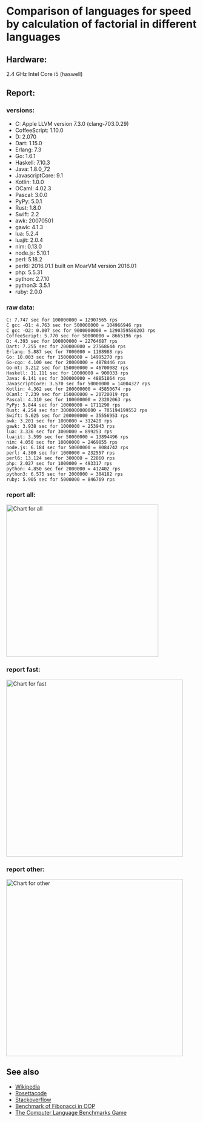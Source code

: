 Comparison of languages for speed by calculation of factorial in different languages
====================================================================================

Hardware:
---------
2.4 GHz Intel Core i5 (haswell)

Report:
-------
### versions:

  * C: Apple LLVM version 7.3.0 (clang-703.0.29)
  * CoffeeScript: 1.10.0
  * D: 2.070
  * Dart: 1.15.0
  * Erlang: 7.3
  * Go: 1.6.1
  * Haskell: 7.10.3
  * Java: 1.8.0_72
  * JavascriptCore: 9.1
  * Kotlin: 1.0.0
  * OCaml: 4.02.3
  * Pascal: 3.0.0
  * PyPy: 5.0.1
  * Rust: 1.8.0
  * Swift: 2.2
  * awk: 20070501
  * gawk: 4.1.3
  * lua: 5.2.4
  * luajit: 2.0.4
  * nim: 0.13.0
  * node.js: 5.10.1
  * perl: 5.18.2
  * perl6: 2016.01.1 built on MoarVM version 2016.01
  * php: 5.5.31
  * python: 2.7.10
  * python3: 3.5.1
  * ruby: 2.0.0


### raw data:

    C: 7.747 sec for 100000000 = 12907565 rps
    C gcc -O1: 4.763 sec for 500000000 = 104966946 rps
    C gcc -O2: 0.007 sec for 9000000000 = 1290359580203 rps
    CoffeeScript: 5.770 sec for 50000000 = 8665196 rps
    D: 4.393 sec for 100000000 = 22764687 rps
    Dart: 7.255 sec for 200000000 = 27568644 rps
    Erlang: 5.887 sec for 7000000 = 1188988 rps
    Go: 10.003 sec for 150000000 = 14995270 rps
    Go-cgo: 4.100 sec for 20000000 = 4878446 rps
    Go-mt: 3.212 sec for 150000000 = 46700082 rps
    Haskell: 11.111 sec for 10000000 = 900033 rps
    Java: 6.141 sec for 300000000 = 48851864 rps
    JavascriptCore: 3.570 sec for 50000000 = 14004327 rps
    Kotlin: 4.362 sec for 200000000 = 45850674 rps
    OCaml: 7.239 sec for 150000000 = 20720019 rps
    Pascal: 4.310 sec for 100000000 = 23202063 rps
    PyPy: 5.844 sec for 10000000 = 1711290 rps
    Rust: 4.254 sec for 3000000000000 = 705194199552 rps
    Swift: 5.625 sec for 200000000 = 35556953 rps
    awk: 3.201 sec for 1000000 = 312420 rps
    gawk: 3.938 sec for 1000000 = 253943 rps
    lua: 3.336 sec for 3000000 = 899253 rps
    luajit: 3.599 sec for 50000000 = 13894496 rps
    nim: 4.050 sec for 10000000 = 2469055 rps
    node.js: 6.184 sec for 50000000 = 8084742 rps
    perl: 4.300 sec for 1000000 = 232557 rps
    perl6: 13.124 sec for 300000 = 22860 rps
    php: 2.027 sec for 1000000 = 493317 rps
    python: 4.850 sec for 2000000 = 412402 rps
    python3: 6.575 sec for 2000000 = 304182 rps
    ruby: 5.905 sec for 5000000 = 846769 rps


### report all:

<img alt="Chart for all" width="401" src="https://chart.googleapis.com/chart?cht=bhs&chs=602x498&chd=t%3A104966945%2C48851863%2C46700081%2C45850674%2C35556953%2C27568644%2C23202062%2C22764687%2C20720019%2C14995270%2C14004327%2C13894495%2C12907564%2C8665196%2C8084741%2C4878445%2C2469054%2C1711290%2C1188988%2C900032%2C899252%2C846768%2C493317%2C412402%2C312420%2C304182%2C253942%2C232556&chco=4d89f9&chbh=12&chds=0,104966945.593932&chxt=x,y,r&chxl=1%3A%7Cperl%7Cgawk%7Cpython3%7Cawk%7Cpython%7Cphp%7Cruby%7Clua%7CHaskell%7CErlang%7CPyPy%7Cnim%7CGo-cgo%7Cnode.js%7CCoffeeScript%7CC%7Cluajit%7CJavascriptCore%7CGo%7COCaml%7CD%7CPascal%7CDart%7CSwift%7CKotlin%7CGo-mt%7CJava%7CC%20gcc%20-O1%7C2%3A%7C232556%20rps%7C253942%20rps%7C304182%20rps%7C312420%20rps%7C412402%20rps%7C493317%20rps%7C846768%20rps%7C899252%20rps%7C900032%20rps%7C1188988%20rps%7C1711290%20rps%7C2469054%20rps%7C4878445%20rps%7C8084741%20rps%7C8665196%20rps%7C12907564%20rps%7C13894495%20rps%7C14004327%20rps%7C14995270%20rps%7C20720019%20rps%7C22764687%20rps%7C23202062%20rps%7C27568644%20rps%7C35556953%20rps%7C45850674%20rps%7C46700081%20rps%7C48851863%20rps%7C104966945%20rps%7C0%3A%7C0%20%25%7C10%20%25%7C20%20%25%7C30%20%25%7C40%20%25%7C50%20%25%7C60%20%25%7C70%20%25%7C80%20%25%7C90%20%25%7C100%20%25">

### report fast:

<img alt="Chart for fast" width="466" src="https://chart.googleapis.com/chart?cht=bhs&chs=700x311&chd=t%3A104966945%2C48851863%2C46700081%2C45850674%2C35556953%2C27568644%2C23202062%2C22764687%2C20720019%2C14995270%2C14004327%2C13894495%2C12907564%2C8665196%2C8084741%2C4878445%2C2469054&chco=4d89f9&chbh=12&chds=0,104966945.593932&chxt=x,y,r&chxl=1%3A%7Cnim%7CGo-cgo%7Cnode.js%7CCoffeeScript%7CC%7Cluajit%7CJavascriptCore%7CGo%7COCaml%7CD%7CPascal%7CDart%7CSwift%7CKotlin%7CGo-mt%7CJava%7CC%20gcc%20-O1%7C2%3A%7C2469054%20rps%7C4878445%20rps%7C8084741%20rps%7C8665196%20rps%7C12907564%20rps%7C13894495%20rps%7C14004327%20rps%7C14995270%20rps%7C20720019%20rps%7C22764687%20rps%7C23202062%20rps%7C27568644%20rps%7C35556953%20rps%7C45850674%20rps%7C46700081%20rps%7C48851863%20rps%7C104966945%20rps%7C0%3A%7C0%20%25%7C10%20%25%7C20%20%25%7C30%20%25%7C40%20%25%7C50%20%25%7C60%20%25%7C70%20%25%7C80%20%25%7C90%20%25%7C100%20%25">

### report other:

<img alt="Chart for other" width="466" src="https://chart.googleapis.com/chart?cht=bhs&chs=700x209&chd=t%3A1711290%2C1188988%2C900032%2C899252%2C846768%2C493317%2C412402%2C312420%2C304182%2C253942%2C232556&chco=4d89f9&chbh=12&chds=0,1711290.38893455&chxt=x,y,r&chxl=1%3A%7Cperl%7Cgawk%7Cpython3%7Cawk%7Cpython%7Cphp%7Cruby%7Clua%7CHaskell%7CErlang%7CPyPy%7C2%3A%7C232556%20rps%7C253942%20rps%7C304182%20rps%7C312420%20rps%7C412402%20rps%7C493317%20rps%7C846768%20rps%7C899252%20rps%7C900032%20rps%7C1188988%20rps%7C1711290%20rps%7C0%3A%7C0%20%25%7C10%20%25%7C20%20%25%7C30%20%25%7C40%20%25%7C50%20%25%7C60%20%25%7C70%20%25%7C80%20%25%7C90%20%25%7C100%20%25">



See also
--------

  * [Wikipedia](http://en.wikipedia.org/wiki/Factorial)
  * [Rosettacode](http://rosettacode.org/wiki/Factorial)
  * [Stackoverflow](http://stackoverflow.com/questions/23930/factorial-algorithms-in-different-languages)
  * [Benchmark of Fibonacci in OOP](https://github.com/Balancer/benchmarks-fib-obj)
  * [The Computer Language Benchmarks Game](http://benchmarksgame.alioth.debian.org)
